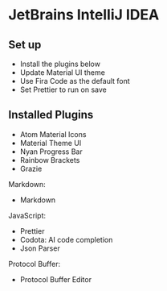 # JetBrains IntelliJ IDEA

## Set up

- Install the plugins below
- Update Material UI theme
- Use Fira Code as the default font
- Set Prettier to run on save

## Installed Plugins

- Atom Material Icons
- Material Theme UI
- Nyan Progress Bar
- Rainbow Brackets
- Grazie

Markdown:

- Markdown

JavaScript:

- Prettier
- Codota: AI code completion
- Json Parser

Protocol Buffer:

- Protocol Buffer Editor
